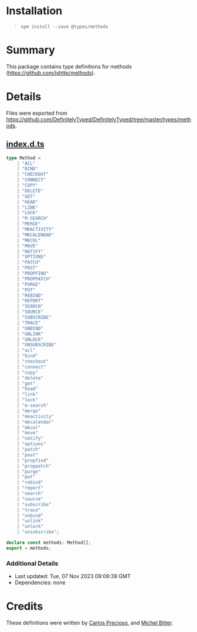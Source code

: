 # Installation
> `npm install --save @types/methods`

# Summary
This package contains type definitions for methods (https://github.com/jshttp/methods).

# Details
Files were exported from https://github.com/DefinitelyTyped/DefinitelyTyped/tree/master/types/methods.
## [index.d.ts](https://github.com/DefinitelyTyped/DefinitelyTyped/tree/master/types/methods/index.d.ts)
````ts
type Method =
    | "ACL"
    | "BIND"
    | "CHECKOUT"
    | "CONNECT"
    | "COPY"
    | "DELETE"
    | "GET"
    | "HEAD"
    | "LINK"
    | "LOCK"
    | "M-SEARCH"
    | "MERGE"
    | "MKACTIVITY"
    | "MKCALENDAR"
    | "MKCOL"
    | "MOVE"
    | "NOTIFY"
    | "OPTIONS"
    | "PATCH"
    | "POST"
    | "PROPFIND"
    | "PROPPATCH"
    | "PURGE"
    | "PUT"
    | "REBIND"
    | "REPORT"
    | "SEARCH"
    | "SOURCE"
    | "SUBSCRIBE"
    | "TRACE"
    | "UNBIND"
    | "UNLINK"
    | "UNLOCK"
    | "UNSUBSCRIBE"
    | "acl"
    | "bind"
    | "checkout"
    | "connect"
    | "copy"
    | "delete"
    | "get"
    | "head"
    | "link"
    | "lock"
    | "m-search"
    | "merge"
    | "mkactivity"
    | "mkcalendar"
    | "mkcol"
    | "move"
    | "notify"
    | "options"
    | "patch"
    | "post"
    | "propfind"
    | "proppatch"
    | "purge"
    | "put"
    | "rebind"
    | "report"
    | "search"
    | "source"
    | "subscribe"
    | "trace"
    | "unbind"
    | "unlink"
    | "unlock"
    | "unsubscribe";

declare const methods: Method[];
export = methods;

````

### Additional Details
 * Last updated: Tue, 07 Nov 2023 09:09:39 GMT
 * Dependencies: none

# Credits
These definitions were written by [Carlos Precioso](https://github.com/cprecioso), and [Michel Bitter](https://github.com/michelbitter).

